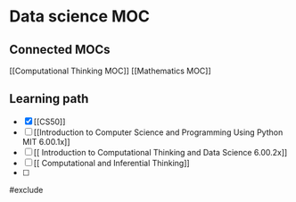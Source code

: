 # Data science MOC








## Connected MOCs
[[Computational Thinking MOC]]
[[Mathematics MOC]]


## Learning path
 - [x]  [[CS50]]
 - [ ] [[Introduction to Computer Science and Programming Using Python MIT 6.00.1x]]
 - [ ] [[ Introduction to Computational Thinking and Data Science 6.00.2x]]
 - [ ] [[ Computational and Inferential Thinking]]
 - [ ] 
 











#exclude 